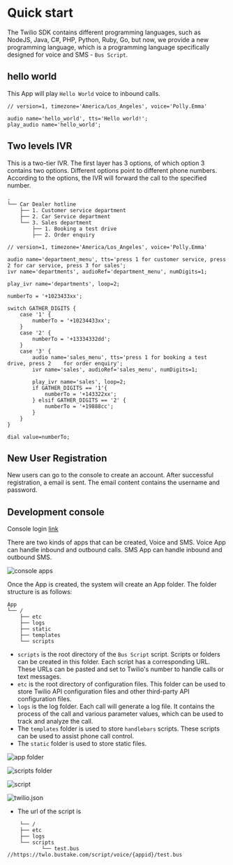 # Quick start

The Twilio SDK contains different programming languages, such as NodeJS, Java, C#, PHP, Python, Ruby, Go, but now, we provide a new programming language, which is a programming language specifically designed for voice and SMS - `Bus Script`.

## hello world

This App will play `Hello World` voice to inbound calls.

```bustake script
// version=1, timezone='America/Los_Angeles', voice='Polly.Emma'

audio name='hello_world', tts='Hello world!';
play_audio name='hello_world';

```


## Two levels IVR

This is a two-tier IVR. The first layer has 3 options, of which option 3 contains two options. Different options point to different phone numbers. According to the options, the IVR will forward the call to the specified number.


```Call Flow Graph
.
└── Car Dealer hotline
    ├── 1. Customer service department
    ├── 2. Car Service department
    └── 3. Sales department
        ├── 1. Booking a test drive
        ├── 2. Order enquiry
```



```bustake
// version=1, timezone='America/Los_Angeles', voice='Polly.Emma'

audio name='department_menu', tts='press 1 for customer service, press 2 for car service, press 3 for sales';
ivr name='departments', audioRef='department_menu', numDigits=1;

play_ivr name='departments', loop=2;

numberTo = '+1023433xx';

switch GATHER_DIGITS {
    case '1' {
        numberTo = '+10234433xx';
    }
    case '2' {
        numberTo = '+13334332dd';
    }
    case '3' {
        audio name='sales_menu', tts='press 1 for booking a test drive, press 2    for order enquiry';
        ivr name='sales', audioRef='sales_menu', numDigits=1;

        play_ivr name='sales', loop=2;
        if GATHER_DIGITS == '1'{
            numberTo = '+143322xx';
        } elsif GATHER_DIGITS == '2' {
            numberTo = '+19888cc';
        }
    }
}

dial value=numberTo;

```


## New User Registration

New users can go to the console to create an account. After successful registration, a email is sent. The email content contains the username and password.

## Development console

Console login [link](https://console.bustake.com)

There are two kinds of apps that can be created, Voice and SMS. Voice App can handle inbound and outbound calls. SMS App can handle inbound and outbound SMS.

![console apps](https://raw.githubusercontent.com/jaynsw/bustake-site/main/docs/images/apps.png)

Once the App is created, the system will create an App folder. The folder structure is as follows:

```
App
└── /
    ├── etc
    ├── logs
    ├── static
    ├── templates
    └── scripts
```

- `scripts` is the root directory of the `Bus Script` script. Scripts or folders can be created in this folder. Each script has a corresponding URL. These URLs can be pasted and set to Twilio's number to handle calls or text messages.
- `etc` is the root directory of configuration files. This folder can be used to store Twilio API configuration files and other third-party API configuration files.
- `logs` is the log folder. Each call will generate a log file. It contains the process of the call and various parameter values, which can be used to track and analyze the call.
- The `templates` folder is used to store `handlebars` scripts. These scripts can be used to assist phone call control.
- The `static` folder is used to store static files.

![app folder](https://raw.githubusercontent.com/jaynsw/bustake-site/main/docs/images/app-folder.png)

![scripts folder](https://raw.githubusercontent.com/jaynsw/bustake-site/main/docs/images/scripts-folder.png)

![script](https://raw.githubusercontent.com/jaynsw/bustake-site/main/docs/images/script.png)

![twilio.json](https://raw.githubusercontent.com/jaynsw/bustake-site/main/docs/images/twilio-json.png)



- The url of the script is
```
    └── /
    ├── etc
    ├── logs
    └── scripts
           └── test.bus    //https://twlo.bustake.com/script/voice/{appid}/test.bus

```